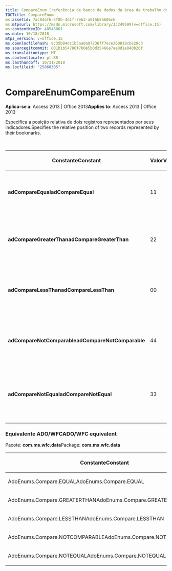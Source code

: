 ```yaml
---
title: CompareEnum (referência de banco de dados da área de trabalho do Access)
TOCTitle: CompareEnum
ms:assetid: 7ac84af6-4f8b-4d1f-7eb3-a015b8b60bc6
ms:mtpsurl: https://msdn.microsoft.com/library/JJ249509(v=office.15)
ms:contentKeyID: 48545801
ms.date: 10/18/2018
mtps_version: v=office.15
ms.openlocfilehash: 8c35b04dc1b5aa0a97236ff7ece260018cbe29c3
ms.sourcegitcommit: 801b1b54786f7b0e5b0d35466e7ae8d1e840b26f
ms.translationtype: MT
ms.contentlocale: pt-BR
ms.lasthandoff: 10/31/2018
ms.locfileid: "25860305"
---
```

# <a name="compareenum"></a><span data-ttu-id="7f4d2-102">CompareEnum</span><span class="sxs-lookup"><span data-stu-id="7f4d2-102">CompareEnum</span></span>

<span data-ttu-id="7f4d2-103">**Aplica-se a**: Access 2013 | Office 2013</span><span class="sxs-lookup"><span data-stu-id="7f4d2-103">**Applies to**: Access 2013 | Office 2013</span></span>

<span data-ttu-id="7f4d2-104">Especifica a posição relativa de dois registros representados por seus indicadores.</span><span class="sxs-lookup"><span data-stu-id="7f4d2-104">Specifies the relative position of two records represented by their bookmarks.</span></span>

<br/>

<table>
<colgroup>
<col style="width: 33%" />
<col style="width: 33%" />
<col style="width: 33%" />
</colgroup>
<thead>
<tr class="header">
<th><p><span data-ttu-id="7f4d2-105">Constante</span><span class="sxs-lookup"><span data-stu-id="7f4d2-105">Constant</span></span></p></th>
<th><p><span data-ttu-id="7f4d2-106">Valor</span><span class="sxs-lookup"><span data-stu-id="7f4d2-106">Value</span></span></p></th>
<th><p><span data-ttu-id="7f4d2-107">Descrição</span><span class="sxs-lookup"><span data-stu-id="7f4d2-107">Description</span></span></p></th>
</tr>
</thead>
<tbody>
<tr class="odd">
<td><p><span data-ttu-id="7f4d2-108"><strong>adCompareEqual</strong></span><span class="sxs-lookup"><span data-stu-id="7f4d2-108"><strong>adCompareEqual</strong></span></span></p></td>
<td><p><span data-ttu-id="7f4d2-109">1</span><span class="sxs-lookup"><span data-stu-id="7f4d2-109">1</span></span></p></td>
<td><p><span data-ttu-id="7f4d2-110">Indica que os indicadores são iguais.</span><span class="sxs-lookup"><span data-stu-id="7f4d2-110">Indicates that the bookmarks are equal.</span></span></p></td>
</tr>
<tr class="even">
<td><p><span data-ttu-id="7f4d2-111"><strong>adCompareGreaterThan</strong></span><span class="sxs-lookup"><span data-stu-id="7f4d2-111"><strong>adCompareGreaterThan</strong></span></span></p></td>
<td><p><span data-ttu-id="7f4d2-112">2</span><span class="sxs-lookup"><span data-stu-id="7f4d2-112">2</span></span></p></td>
<td><p><span data-ttu-id="7f4d2-113">Indica que o primeiro indicador é após o segundo.</span><span class="sxs-lookup"><span data-stu-id="7f4d2-113">Indicates that the first bookmark is after the second.</span></span></p></td>
</tr>
<tr class="odd">
<td><p><span data-ttu-id="7f4d2-114"><strong>adCompareLessThan</strong></span><span class="sxs-lookup"><span data-stu-id="7f4d2-114"><strong>adCompareLessThan</strong></span></span></p></td>
<td><p><span data-ttu-id="7f4d2-115">0</span><span class="sxs-lookup"><span data-stu-id="7f4d2-115">0</span></span></p></td>
<td><p><span data-ttu-id="7f4d2-116">Indica que o primeiro indicador é antes do segundo.</span><span class="sxs-lookup"><span data-stu-id="7f4d2-116">Indicates that the first bookmark is before the second.</span></span></p></td>
</tr>
<tr class="even">
<td><p><span data-ttu-id="7f4d2-117"><strong>adCompareNotComparable</strong></span><span class="sxs-lookup"><span data-stu-id="7f4d2-117"><strong>adCompareNotComparable</strong></span></span></p></td>
<td><p><span data-ttu-id="7f4d2-118">4</span><span class="sxs-lookup"><span data-stu-id="7f4d2-118">4</span></span></p></td>
<td><p><span data-ttu-id="7f4d2-119">Indica que os indicadores não podem ser comparados.</span><span class="sxs-lookup"><span data-stu-id="7f4d2-119">Indicates that the bookmarks cannot be compared.</span></span></p></td>
</tr>
<tr class="odd">
<td><p><span data-ttu-id="7f4d2-120"><strong>adCompareNotEqual</strong></span><span class="sxs-lookup"><span data-stu-id="7f4d2-120"><strong>adCompareNotEqual</strong></span></span></p></td>
<td><p><span data-ttu-id="7f4d2-121">3</span><span class="sxs-lookup"><span data-stu-id="7f4d2-121">3</span></span></p></td>
<td><p><span data-ttu-id="7f4d2-122">Indica que os indicadores não são iguais e não estão em ordem.</span><span class="sxs-lookup"><span data-stu-id="7f4d2-122">Indicates that the bookmarks are not equal and not ordered.</span></span></p></td>
</tr>
</tbody>
</table>


### <a name="adowfc-equivalent"></a><span data-ttu-id="7f4d2-123">Equivalente ADO/WFC</span><span class="sxs-lookup"><span data-stu-id="7f4d2-123">ADO/WFC equivalent</span></span>

<span data-ttu-id="7f4d2-124">Pacote: **com.ms.wfc.data**</span><span class="sxs-lookup"><span data-stu-id="7f4d2-124">Package: **com.ms.wfc.data**</span></span>

<table>
<colgroup>
<col style="width: 100%" />
</colgroup>
<thead>
<tr class="header">
<th><p><span data-ttu-id="7f4d2-125">Constante</span><span class="sxs-lookup"><span data-stu-id="7f4d2-125">Constant</span></span></p></th>
</tr>
</thead>
<tbody>
<tr class="odd">
<td><p><span data-ttu-id="7f4d2-126">AdoEnums.Compare.EQUAL</span><span class="sxs-lookup"><span data-stu-id="7f4d2-126">AdoEnums.Compare.EQUAL</span></span></p></td>
</tr>
<tr class="even">
<td><p><span data-ttu-id="7f4d2-127">AdoEnums.Compare.GREATERTHAN</span><span class="sxs-lookup"><span data-stu-id="7f4d2-127">AdoEnums.Compare.GREATERTHAN</span></span></p></td>
</tr>
<tr class="odd">
<td><p><span data-ttu-id="7f4d2-128">AdoEnums.Compare.LESSTHAN</span><span class="sxs-lookup"><span data-stu-id="7f4d2-128">AdoEnums.Compare.LESSTHAN</span></span></p></td>
</tr>
<tr class="even">
<td><p><span data-ttu-id="7f4d2-129">AdoEnums.Compare.NOTCOMPARABLE</span><span class="sxs-lookup"><span data-stu-id="7f4d2-129">AdoEnums.Compare.NOTCOMPARABLE</span></span></p></td>
</tr>
<tr class="odd">
<td><p><span data-ttu-id="7f4d2-130">AdoEnums.Compare.NOTEQUAL</span><span class="sxs-lookup"><span data-stu-id="7f4d2-130">AdoEnums.Compare.NOTEQUAL</span></span></p></td>
</tr>
</tbody>
</table>

